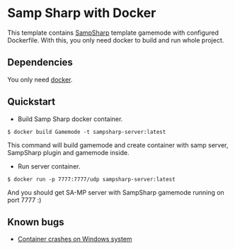 # Samp Sharp with Docker
This template contains [SampSharp](https://sampsharp.net/) template gamemode with configured Dockerfile. With this, you only need docker to build and run whole project.

## Dependencies
You only need [docker](https://docs.docker.com/get-docker/).

## Quickstart
- Build Samp Sharp docker container. 
``` 
$ docker build Gamemode -t sampsharp-server:latest
```
This command will build gamemode and create container with samp server, SampSharp plugin and gamemode inside.

- Run server container.
```
$ docker run -p 7777:7777/udp sampsharp-server:latest
```

And you should get SA-MP server with SampSharp gamemode running on port 7777 :)

## Known bugs

- [Container crashes on Windows system](https://github.com/Mrucznik/sampsharp-docker-project-template/issues/1)
